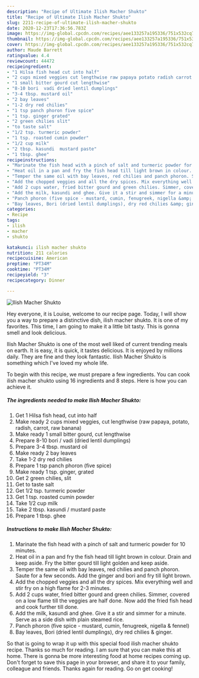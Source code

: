 ```yaml
---
description: "Recipe of Ultimate Ilish Macher Shukto"
title: "Recipe of Ultimate Ilish Macher Shukto"
slug: 2211-recipe-of-ultimate-ilish-macher-shukto
date: 2020-12-23T17:36:56.783Z
image: https://img-global.cpcdn.com/recipes/aee133257a195336/751x532cq70/ilish-macher-shukto-recipe-main-photo.jpg
thumbnail: https://img-global.cpcdn.com/recipes/aee133257a195336/751x532cq70/ilish-macher-shukto-recipe-main-photo.jpg
cover: https://img-global.cpcdn.com/recipes/aee133257a195336/751x532cq70/ilish-macher-shukto-recipe-main-photo.jpg
author: Maude Barrett
ratingvalue: 4.4
reviewcount: 44472
recipeingredient:
- "1 Hilsa fish head cut into half"
- "2 cups mixed veggies cut lengthwise raw papaya potato radish carrot raw banana"
- "1 small bitter gourd cut lengthwise"
- "8-10 bori  vadi dried lentil dumplings"
- "3-4 tbsp. mustard oil"
- "2 bay leaves"
- "1-2 dry red chilies"
- "1 tsp panch phoron five spice"
- "1 tsp. ginger grated"
- "2 green chilies slit"
- "to taste salt"
- "1/2 tsp. turmeric powder"
- "1 tsp. roasted cumin powder"
- "1/2 cup milk"
- "2 tbsp. kasundi  mustard paste"
- "1 tbsp. ghee"
recipeinstructions:
- "Marinate the fish head with a pinch of salt and turmeric powder for 10 minutes."
- "Heat oil in a pan and fry the fish head till light brown in colour. Drain and keep aside. Fry the bitter gourd till light golden and keep aside."
- "Temper the same oil with bay leaves, red chilies and panch phoron. Saute for a few seconds. Add the ginger and bori and fry till light brown."
- "Add the chopped veggies and all the dry spices. Mix everything well and stir fry on a high flame for 2-3 minutes."
- "Add 2 cups water, fried bitter gourd and green chilies. Simmer, covered on a low flame till the veggies are half done. Now add the fried fish head and cook further till done."
- "Add the milk, kasundi and ghee. Give it a stir and simmer for a minute. Serve as a side dish with plain steamed rice."
- "Panch phoron (five spice - mustard, cumin, fenugreek, nigella &amp; fennel)"
- "Bay leaves, Bori (dried lentil dumplings), dry red chilies &amp; ginger."
categories:
- Recipe
tags:
- ilish
- macher
- shukto

katakunci: ilish macher shukto 
nutrition: 211 calories
recipecuisine: American
preptime: "PT34M"
cooktime: "PT34M"
recipeyield: "3"
recipecategory: Dinner

---
```



![Ilish Macher Shukto](https://img-global.cpcdn.com/recipes/aee133257a195336/751x532cq70/ilish-macher-shukto-recipe-main-photo.jpg)

Hey everyone, it is Louise, welcome to our recipe page. Today, I will show you a way to prepare a distinctive dish, ilish macher shukto. It is one of my favorites. This time, I am going to make it a little bit tasty. This is gonna smell and look delicious.

Ilish Macher Shukto is one of the most well liked of current trending meals on earth. It is easy, it is quick, it tastes delicious. It is enjoyed by millions daily. They are fine and they look fantastic. Ilish Macher Shukto is something which I've loved my whole life.




To begin with this recipe, we must prepare a few ingredients. You can cook ilish macher shukto using 16 ingredients and 8 steps. Here is how you can achieve it.

<!--inarticleads1-->

##### The ingredients needed to make Ilish Macher Shukto:

1. Get 1 Hilsa fish head, cut into half
1. Make ready 2 cups mixed veggies, cut lengthwise (raw papaya, potato, radish, carrot, raw banana)
1. Make ready 1 small bitter gourd, cut lengthwise
1. Prepare 8-10 bori / vadi (dried lentil dumplings)
1. Prepare 3-4 tbsp. mustard oil
1. Make ready 2 bay leaves
1. Take 1-2 dry red chilies
1. Prepare 1 tsp panch phoron (five spice)
1. Make ready 1 tsp. ginger, grated
1. Get 2 green chilies, slit
1. Get to taste salt
1. Get 1/2 tsp. turmeric powder
1. Get 1 tsp. roasted cumin powder
1. Take 1/2 cup milk
1. Take 2 tbsp. kasundi / mustard paste
1. Prepare 1 tbsp. ghee




<!--inarticleads2-->

##### Instructions to make Ilish Macher Shukto:

1. Marinate the fish head with a pinch of salt and turmeric powder for 10 minutes.
1. Heat oil in a pan and fry the fish head till light brown in colour. Drain and keep aside. Fry the bitter gourd till light golden and keep aside.
1. Temper the same oil with bay leaves, red chilies and panch phoron. Saute for a few seconds. Add the ginger and bori and fry till light brown.
1. Add the chopped veggies and all the dry spices. Mix everything well and stir fry on a high flame for 2-3 minutes.
1. Add 2 cups water, fried bitter gourd and green chilies. Simmer, covered on a low flame till the veggies are half done. Now add the fried fish head and cook further till done.
1. Add the milk, kasundi and ghee. Give it a stir and simmer for a minute. Serve as a side dish with plain steamed rice.
1. Panch phoron (five spice - mustard, cumin, fenugreek, nigella &amp; fennel)
1. Bay leaves, Bori (dried lentil dumplings), dry red chilies &amp; ginger.




So that is going to wrap it up with this special food ilish macher shukto recipe. Thanks so much for reading. I am sure that you can make this at home. There is gonna be more interesting food at home recipes coming up. Don't forget to save this page in your browser, and share it to your family, colleague and friends. Thanks again for reading. Go on get cooking!
